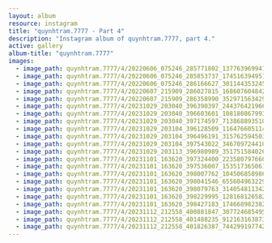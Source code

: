 ```yaml
---
layout: album
resource: instagram
title: "quynhtram.7777 - Part 4"
description: "Instagram album of quynhtram.7777, part 4."
active: gallery
album-title: "quynhtram.7777"
images:
  - image_path: quynhtram.7777/4/20220606_075246_285771802_1377639699417273_682243890964736498_n.jpg
  - image_path: quynhtram.7777/4/20220606_075246_285853737_174516394951514_1849073078184268757_n.jpg
  - image_path: quynhtram.7777/4/20220606_075246_286166627_3011443532451988_5904338860858319716_n.jpg
  - image_path: quynhtram.7777/4/20220607_215909_286027815_1686076048423276_5415301824577838095_n.jpg
  - image_path: quynhtram.7777/4/20220607_215909_286358990_352971563429879_2362272503506573200_n.jpg
  - image_path: quynhtram.7777/4/20231029_203040_396390397_244376421966985_3740355965794596691_n.jpg
  - image_path: quynhtram.7777/4/20231029_203040_396603601_1081808679936139_9176707715631529456_n.jpg
  - image_path: quynhtram.7777/4/20231029_203040_397174597_713868893510754_7441099069956099083_n.jpg
  - image_path: quynhtram.7777/4/20231029_203104_396128509_1164766051149277_6721700678143486767_n.jpg
  - image_path: quynhtram.7777/4/20231029_203104_396496191_315762594503514_5660839270515455829_n.jpg
  - image_path: quynhtram.7777/4/20231029_203104_397543022_346709724410567_5956946955048231833_n.jpg
  - image_path: quynhtram.7777/4/20231029_203113_396980989_351751584026171_9058403250389482909_n.jpg
  - image_path: quynhtram.7777/4/20231101_163620_397324400_2235807976609025_1736285512961401589_n.jpg
  - image_path: quynhtram.7777/4/20231101_163620_397536007_1535173650619550_8602182615019835466_n.jpg
  - image_path: quynhtram.7777/4/20231101_163620_398007762_1045068589862764_5890602903813131106_n.jpg
  - image_path: quynhtram.7777/4/20231101_163620_398041546_655604963229738_4438173566925596856_n.jpg
  - image_path: quynhtram.7777/4/20231101_163620_398079763_314054811342773_7414400456653626842_n.jpg
  - image_path: quynhtram.7777/4/20231101_163620_398229995_1281681265827458_1626174714280020317_n.jpg
  - image_path: quynhtram.7777/4/20231101_163620_398427183_174668982382145_1868759826448755524_n.jpg
  - image_path: quynhtram.7777/4/20231112_212558_400881847_307724685495558_6589645132758955775_n.jpg
  - image_path: quynhtram.7777/4/20231112_212558_401488235_912163163873094_1206461479754204114_n.jpg
  - image_path: quynhtram.7777/4/20231112_212558_401826387_744299197742016_1230430998698848407_n.jpg
---
```

